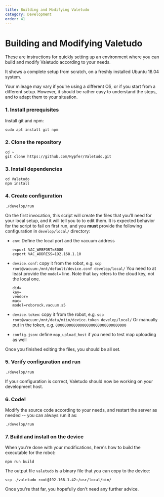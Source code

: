 ```yaml
---
title: Building and Modifying Valetudo
category: Development
order: 41
---
```

# Building and Modifying Valetudo

These are instructions for quickly setting up an environment where you can build
and modify Valetudo according to your needs.

It shows a complete setup from scratch, on a freshly installed Ubuntu 18.04 system.

Your mileage may vary if you're using a different OS, or if you start from a different setup.
However, it should be rather easy to understand the steps, and to adapt them to your situation.

### 1. Install prerequisites

Install git and npm:

`sudo apt install git npm`

### 2. Clone the repository

```
cd ~
git clone https://github.com/Hypfer/Valetudo.git
```

### 3. Install dependencies

```
cd Valetudo
npm install
```

### 4. Create configuration

```
./develop/run
```

On the first invocation, this script will create the files that you'll need for your local setup, and
it will tell you to to edit them. It is expected behavior for the script to fail on first run, and
you **must** provide the following configuration in `develop/local/` directory:

* `env`: Define the local port and the vacuum address
  ```
  export VAC_WEBPORT=8080
  export VAC_ADDRESS=192.168.1.10
  ```

* `device.conf`: copy it from the robot, e.g. `scp root@vacuum:/mnt/default/device.conf develop/local/`
  You need to at least provide the `model=` line. Note that `key` refers to the cloud key, not the local one.
  ```
  did=
  key=
  vendor=
  mac=
  model=roborock.vacuum.s5
  ```

* `device.token`: copy it from the robot, e.g. `scp root@vacuum:/mnt/data/miio/device.token develop/local/`
  Or manually put in the token, e.g. `00000000000000000000000000000000`

* `config.json`: define `map_upload_host` if you need to test map uploading as well

Once you finished editing the files, you should be all set.

### 5. Verify configuration and run
```
./develop/run
```

If your configuration is correct, Valetudo should now be working on your development host.

### 6. Code!

Modify the source code according to your needs, and restart the server as needed -- you can always run it as:

```
./develop/run
```

### 7. Build and install on the device

When you're done with your modifications, here's how to build the executable for the robot:

```
npm run build
```

The output file `valetudo` is a binary file that you can copy to the device:

```
scp ./valetudo root@192.168.1.42:/usr/local/bin/
```

Once you're that far, you hopefully don't need any further advice.

